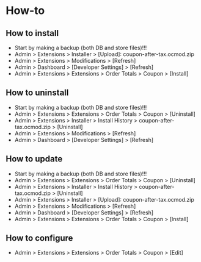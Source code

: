 # How-to

## How to install
* Start by making a backup (both DB and store files)!!!
* Admin > Extensions > Installer > [Upload]: coupon-after-tax.ocmod.zip
* Admin > Extensions > Modifications > [Refresh]
* Admin > Dashboard > [Developer Settings] > [Refresh]
* Admin > Extensions > Extensions > Order Totals > Coupon > [Install]

## How to uninstall
* Start by making a backup (both DB and store files)!!!
* Admin > Extensions > Extensions > Order Totals > Coupon > [Uninstall]
* Admin > Extensions > Installer > Install History > coupon-after-tax.ocmod.zip > [Uninstall]
* Admin > Extensions > Modifications > [Refresh]
* Admin > Dashboard > [Developer Settings] > [Refresh]

## How to update
* Start by making a backup (both DB and store files)!!!
* Admin > Extensions > Extensions > Order Totals > Coupon > [Uninstall]
* Admin > Extensions > Installer > Install History > coupon-after-tax.ocmod.zip > [Uninstall]
* Admin > Extensions > Installer > [Upload]: coupon-after-tax.ocmod.zip
* Admin > Extensions > Modifications > [Refresh]
* Admin > Dashboard > [Developer Settings] > [Refresh]
* Admin > Extensions > Extensions > Order Totals > Coupon > [Install]

## How to configure
* Admin > Extensions > Extensions > Order Totals > Coupon > [Edit]
